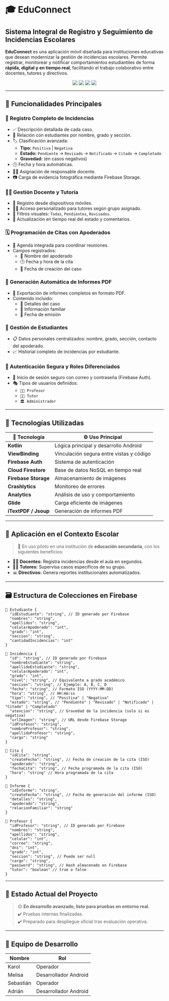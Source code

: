 # 🎓 EduConnect  
## Sistema Integral de Registro y Seguimiento de Incidencias Escolares

**EduConnect** es una aplicación móvil diseñada para instituciones educativas que desean modernizar la gestión de incidencias escolares. Permite registrar, monitorear y notificar comportamientos estudiantiles de forma **rápida, digital y en tiempo real**, facilitando el trabajo colaborativo entre docentes, tutores y directivos.

<p align="center">
  <img src="https://img.shields.io/badge/estado-en%20desarrollo%20avanzado-yellow"  />
  <img src="https://img.shields.io/badge/Firebase-integrado-orange"  />
  <img src="https://img.shields.io/badge/Plataforma-Android-blue"  />
  <img src="https://img.shields.io/badge/Licencia-Privada-lightgrey"  />
</p>

---

## 🚀 Funcionalidades Principales

### 📝 Registro Completo de Incidencias
- ✅ Descripción detallada de cada caso.
- 👦 Relación con estudiantes por nombre, grado y sección.
- 🏷️ Clasificación avanzada:
  - **Tipo:** `Positiva` | `Negativa`
  - **Estado:** `Pendiente` → `Revisado` → `Notificado` → `Citado` → `Completado`
  - **Gravedad:** (en casos negativos)
- 🕓 Fecha y hora automáticas.
- 👨‍🏫 Asignación de responsable docente.
- 📷 Carga de evidencia fotográfica mediante Firebase Storage.

### 🧑‍🏫 Gestión Docente y Tutoría
- 📲 Registro desde dispositivos móviles.
- 👩‍🏫 Acceso personalizado para tutores según grupo asignado.
- 📂 Filtros visuales: `Todas`, `Pendientes`, `Revisados`.
- 💬 Actualización en tiempo real del estado y comentarios.

### 🗓️ Programación de Citas con Apoderados
- 📆 Agenda integrada para coordinar reuniones.
- Campos registrados:
  - 👤 Nombre del apoderado
  - 🕒 Fecha y hora de la cita
  - 🧾 Fecha de creación del caso

### 📄 Generación Automática de Informes PDF
- 📑 Exportación de informes completos en formato PDF.
- Contenido incluido:
  - 🧩 Detalles del caso
  - 🧬 Información familiar
  - 📆 Fecha de emisión

### 👥 Gestión de Estudiantes
- 📋 Datos personales centralizados: nombre, grado, sección, contacto del apoderado.
- 📈 Historial completo de incidencias por estudiante.

### 🔐 Autenticación Segura y Roles Diferenciados
- 🔑 Inicio de sesión seguro con correo y contraseña (Firebase Auth).
- 🎭 Tipos de usuarios definidos:
  - `👨‍🏫 Profesor`
  - `🧑‍🏫 Tutor`
  - `🏛️ Administrador`

---

## 🔧 Tecnologías Utilizadas

| 🔧 Tecnología        | ⚙️ Uso Principal                          |
|----------------------|-------------------------------------------|
| **Kotlin**           | Lógica principal y desarrollo Android     |
| **ViewBinding**      | Vinculación segura entre vistas y código  |
| **Firebase Auth**    | Sistema de autenticación                  |
| **Cloud Firestore**  | Base de datos NoSQL en tiempo real        |
| **Firebase Storage** | Almacenamiento de imágenes                |
| **Crashlytics**      | Monitoreo de errores                      |
| **Analytics**        | Análisis de uso y comportamiento          |
| **Glide**            | Carga eficiente de imágenes               |
| **iTextPDF / Jsoup** | Generación de informes PDF                |

---

## 🏫 Aplicación en el Contexto Escolar

> 📌 En uso piloto en una institución de **educación secundaria**, con los siguientes beneficios:

- 🧑‍🏫 **Docentes:** Registra incidencias desde el aula en segundos.
- 👨‍🏫 **Tutores:** Supervisa casos específicos de su grupo.
- 📊 **Directivos:** Genera reportes institucionales automatizados.

---

## 🗃️ Estructura de Colecciones en Firebase

```plaintext
📁 Estudiante {
  "idEstudiante": "string", // ID generado por Firebase
  "nombres": "string",
  "apellidos": "string",
  "celularApoderado": "int",
  "grado": "int",
  "seccion": "string",
  "cantidadIncidencias": "int"
}

📁 Incidencia {
  "id": "string", // ID generado por Firebase
  "nombreEstudiante": "string",
  "apellidoEstudiante": "string",
  "celularApoderado": "int",
  "grado": "int",
  "nivel": "string", // Equivalente a grado académico
  "seccion": "string", // Ejemplo: A, B, C, D
  "fecha": "string", // Formato ISO (YYYY-MM-DD)
  "hora": "string", // HH:mm:ss
  "tipo": "string", // "Positiva" | "Negativa"
  "estado": "string", // "Pendiente" | "Revisado" | "Notificado" | "Citado" | "Completado"
  "atencion": "string", // Gravedad de la incidencia (solo si es negativa)
  "urlImagen": "string", // URL desde Firebase Storage
  "idProfesor": "string",
  "nombreProfesor": "string",
  "apellidoProfesor": "string",
  "cargo": "string"
}

📁 Cita {
  "idCita": "string",
  "createFecha": "string", // Fecha de creación de la cita (ISO)
  "apoderado": "string",
  "fechaCita": "string", // Fecha programada de la cita (ISO)
  "hora": "string" // Hora programada de la cita
}

📁 Informe {
  "idInforme": "string",
  "createFecha": "string", // Fecha de generación del informe (ISO)
  "detalles": "string",
  "apoderado": "string",
  "relacionFamiliar": "string"
}

📁 Profesor {
  "idProfesor": "string", // ID generado por Firebase
  "nombres": "string",
  "apellidos": "string",
  "celular": "int",
  "correo": "string",
  "dni": "int",
  "grado": "int",
  "seccion": "string", // Puede ser null
  "cargo": "string",
  "password": "string", // Hash almacenado en Firebase
  "tutor": "boolean" // true o false
}
```
---

## 📌 Estado Actual del Proyecto

> 🟡 **En desarrollo avanzado, listo para pruebas en entorno real.**  
> ✔️ Pruebas internas finalizadas.  
> ✔️ Preparado para despliegue oficial tras evaluación operativa.

---

## 👥 Equipo de Desarrollo

| Nombre         | Rol                    |
|----------------|------------------------|
| Karol          | Operador               |
| Melisa         | Desarrollador Android  |
| Sebastián      | Operador               |
| Adrián         | Desarrollador Android  |
